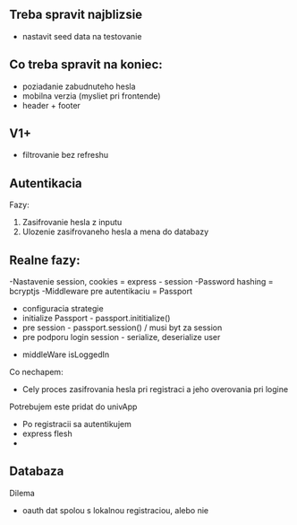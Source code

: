 Treba spravit najblizsie
---
- nastavit seed data na testovanie



Co treba spravit na koniec:
---
- poziadanie zabudnuteho hesla
- mobilna verzia (mysliet pri frontende)
- header + footer



V1+
----
- filtrovanie bez refreshu





























Autentikacia
------------------
Fazy:
1. Zasifrovanie hesla z inputu
2. Ulozenie zasifrovaneho hesla a mena do databazy 

Realne fazy:
----
-Nastavenie session, cookies = express - session
-Password hashing = bcryptjs
-Middleware pre autentikaciu = Passport
* configuracia strategie
* initialize Passport - passport.inititialize()
* pre session - passport.session() / musi byt za session
* pre podporu login session - serialize, deserialize user
- middleWare isLoggedIn


Co nechapem:
- Cely proces zasifrovania hesla pri registraci a jeho overovania pri logine



Potrebujem este pridat do univApp
- Po registracii sa autentikujem
- express flesh
-

Databaza     
----------------------
Dilema
- oauth dat spolou s lokalnou registraciou, alebo nie